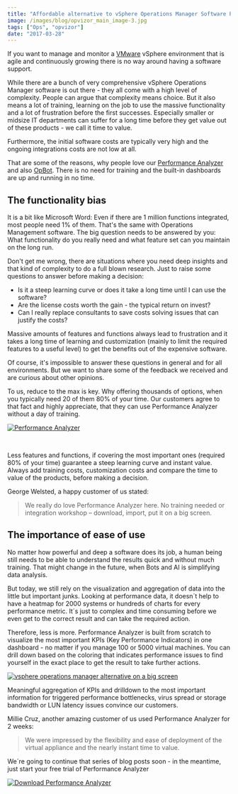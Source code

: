 ```yaml
---
title: "Affordable alternative to vSphere Operations Manager Software Part 1"
image: /images/blog/opvizor_main_image-3.jpg
tags: ["Ops", "opvizor"]
date: "2017-03-28"
---
```


If you want to manage and monitor a [VMware](http://www.vmware.com) vSphere environment that is agile and continuously growing there is no way around having a software support.

While there are a bunch of very comprehensive vSphere Operations Manager software is out there - they all come with a high level of complexity. People can argue that complexity means choice. But it also means a lot of training, learning on the job to use the massive functionality and a lot of frustration before the first successes. Especially smaller or midsize IT departments can suffer for a long time before they get value out of these products - we call it time to value. 

Furthermore, the initial software costs are typically very high and the ongoing integrations costs are not low at all.

That are some of the reasons, why people love our [Performance Analyzer](http://try.opvizor.com/perfanalyzer/) and also [OpBot](http://try.opvizor.com/opbot). There is no need for training and the built-in dashboards are up and running in no time. 

## The functionality bias

It is a bit like Microsoft Word: Even if there are 1 million functions integrated, most people need 1% of them. That's the same with Operations Management software. The big question needs to be answered by you: What functionality do you really need and what feature set can you maintain on the long run.

Don't get me wrong, there are situations where you need deep insights and that kind of complexity to do a full blown research. Just to raise some questions to answer before making a decision:

- Is it a steep learning curve or does it take a long time until I can use the software?
- Are the license costs worth the gain - the typical return on invest?
- Can I really replace consultants to save costs solving issues that can justify the costs?

Massive amounts of features and functions always lead to frustration and it takes a long time of learning and customization (mainly to limit the required features to a useful level) to get the benefits out of the expensive software. 

Of course, it's impossible to answer these questions in general and for all environments. But we want to share some of the feedback we received and are curious about other opinions.

To us, reduce to the max is key. Why offering thousands of options, when you typically need 20 of them 80% of your time. Our customers agree to that fact and highly appreciate, that they can use Performance Analyzer without a day of training.

[![Performance Analyzer](/images/blog/opvizor_main_image-3.jpg)](http://try.opvizor.com/perfanalyzer)

 

Less features and functions, if covering the most important ones (required 80% of your time) guarantee a steep learning curve and instant value. Always add training costs, customization costs and compare the time to value of the products, before making a decision.

George Welsted, a happy customer of us stated: 

> We really do love Performance Analyzer here. No training needed or integration workshop – download, import, put it on a big screen.

## The importance of ease of use

No matter how powerful and deep a software does its job, a human being still needs to be able to understand the results quick and without much training. That might change in the future, when Bots and AI is simplifying data analysis.

But today, we still rely on the visualization and aggregation of data into the little but important junks. Looking at performance data, it doesn´t help to have a heatmap for 2000 systems or hundreds of charts for every performance metric. It´s just to complex and time consuming before we even get to the correct result and can take the required action.

Therefore, less is more. Performance Analyzer is built from scratch to visualize the most important KPIs (Key Performance Indicators) in one dashboard - no matter if you manage 100 or 5000 virtual machines. You can drill down based on the coloring that indicates performance issues to find yourself in the exact place to get the result to take further actions.

[![vsphere operations manager alternative on a big screen](/images/blog/hernandoclerk_bigscreen.jpg)](http://try.opvizor.com/perfanalyzer)

Meaningful aggregation of KPIs and drilldown to the most important information for triggered performance bottlenecks, virus spread or storage bandwidth or LUN latency issues convince our customers. 

Millie Cruz, another amazing customer of us used Performance Analyzer for 2 weeks:

> We were impressed by the flexibility and ease of deployment of the virtual appliance and the nearly instant time to value.

We´re going to continue that series of blog posts soon - in the meantime, just start your free trial of Performance Analyzer

[![Download Performance Analyzer](/images/blog/button_download-performance-analyzer.png)](http://try.opvizor.com/perfanalyzer)
